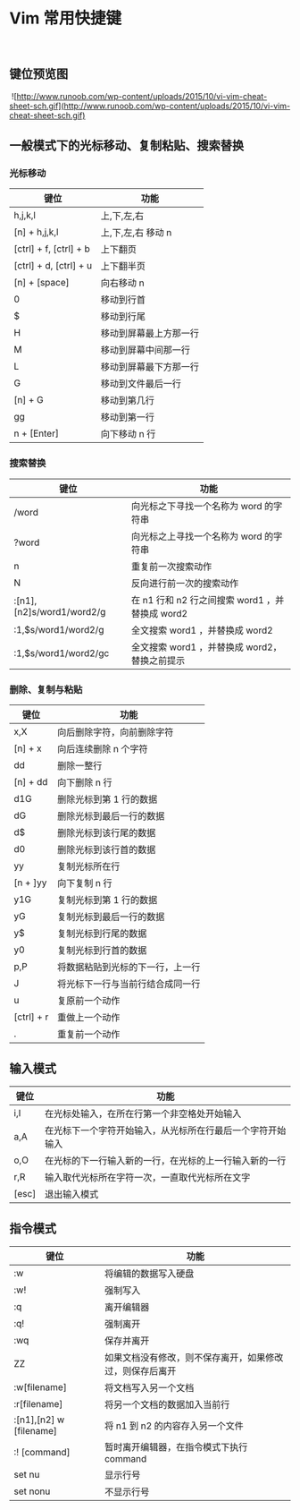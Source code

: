 # Vim 常用快捷键
​
## 键位预览图
​
![http://www.runoob.com/wp-content/uploads/2015/10/vi-vim-cheat-sheet-sch.gif](http://www.runoob.com/wp-content/uploads/2015/10/vi-vim-cheat-sheet-sch.gif)

## 一般模式下的光标移动、复制粘贴、搜索替换

### 光标移动

| 键位                   | 功能                   |
| ---------------------- | ---------------------- |
| h,j,k,l                | 上,下,左,右            |
| [n] + h,j,k,l          | 上,下,左,右 移动 n     |
| [ctrl] + f, [ctrl] + b | 上下翻页               |
| [ctrl] + d, [ctrl] + u | 上下翻半页             |
| [n] + [space]          | 向右移动 n             |
| 0                      | 移动到行首             |
| $                      | 移动到行尾             |
| H                      | 移动到屏幕最上方那一行 |
| M                      | 移动到屏幕中间那一行   |
| L                      | 移动到屏幕最下方那一行 |
| G                      | 移动到文件最后一行     |
| [n] + G                | 移动到第几行           |
| gg                     | 移动到第一行           |
| n + [Enter]            | 向下移动 n 行          |


### 搜索替换

| 键位                      | 功能                                            |
| ------------------------- | ----------------------------------------------- |
| /word                     | 向光标之下寻找一个名称为 word 的字符串          |
| ?word                     | 向光标之上寻找一个名称为 word 的字符串          |
| n                         | 重复前一次搜索动作                              |
| N                         | 反向进行前一次的搜索动作                        |
| :[n1],[n2]s/word1/word2/g | 在 n1 行和 n2 行之间搜索 word1 ，并替换成 word2 |
| :1,$s/word1/word2/g       | 全文搜索 word1 ，并替换成 word2                 |
| :1,$s/word1/word2/gc      | 全文搜索 word1 ，并替换成 word2，替换之前提示   |

### 删除、复制与粘贴

| 键位       | 功能                             |
| ---------- | -------------------------------- |
| x,X        | 向后删除字符，向前删除字符       |
| [n] + x    | 向后连续删除 n 个字符            |
| dd         | 删除一整行                       |
| [n] + dd   | 向下删除 n 行                    |
| d1G        | 删除光标到第 1 行的数据          |
| dG         | 删除光标到最后一行的数据         |
| d$         | 删除光标到该行尾的数据           |
| d0         | 删除光标到该行首的数据           |
| yy         | 复制光标所在行                   |
| [n + ]yy   | 向下复制 n 行                    |
| y1G        | 复制光标到第 1 行的数据          |
| yG         | 复制光标到最后一行的数据         |
| y$         | 复制光标到行尾的数据             |
| y0         | 复制光标到行首的数据             |
| p,P        | 将数据粘贴到光标的下一行，上一行 |
| J          | 将光标下一行与当前行结合成同一行 |
| u          | 复原前一个动作                   |
| [ctrl] + r | 重做上一个动作                   |
| .          | 重复前一个动作                   |

## 输入模式

| 键位  | 功能                                                       |
| ----- | ---------------------------------------------------------- |
| i,I   | 在光标处输入，在所在行第一个非空格处开始输入               |
| a,A   | 在光标下一个字符开始输入，从光标所在行最后一个字符开始输入 |
| o,O   | 在光标的下一行输入新的一行，在光标的上一行输入新的一行     |
| r,R   | 输入取代光标所在字符一次，一直取代光标所在文字             |
| [esc] | 退出输入模式                                               |

## 指令模式

| 键位                    | 功能                                                     |
| ----------------------- | -------------------------------------------------------- |
| :w                      | 将编辑的数据写入硬盘                                     |
| :w!                     | 强制写入                                                 |
| :q                      | 离开编辑器                                               |
| :q!                     | 强制离开                                                 |
| :wq                     | 保存并离开                                               |
| ZZ                      | 如果文档没有修改，则不保存离开，如果修改过，则保存后离开 |
| :w[filename]            | 将文档写入另一个文档                                     |
| :r[filename]            | 将另一个文档的数据加入当前行                             |
| :[n1],[n2] w [filename] | 将 n1 到 n2 的内容存入另一个文件                         |
| :! [command]            | 暂时离开编辑器，在指令模式下执行 command                 |
| set nu                  | 显示行号                                                 |
| set nonu                | 不显示行号                                               |